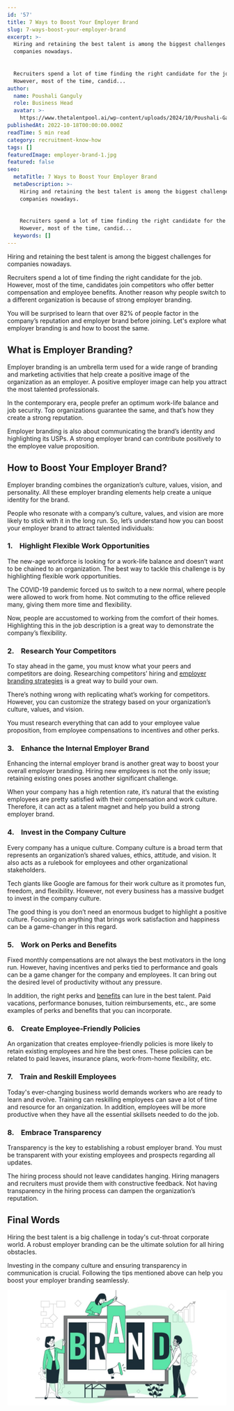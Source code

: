 ```yaml
---
id: '57'
title: 7 Ways to Boost Your Employer Brand
slug: 7-ways-boost-your-employer-brand
excerpt: >-
  Hiring and retaining the best talent is among the biggest challenges for
  companies nowadays.


  Recruiters spend a lot of time finding the right candidate for the job.
  However, most of the time, candid...
author:
  name: Poushali Ganguly
  role: Business Head
  avatar: >-
    https://www.thetalentpool.ai/wp-content/uploads/2024/10/Poushali-Gangulyimage.webp
publishedAt: 2022-10-18T00:00:00.000Z
readTime: 5 min read
category: recruitment-know-how
tags: []
featuredImage: employer-brand-1.jpg
featured: false
seo:
  metaTitle: 7 Ways to Boost Your Employer Brand
  metaDescription: >-
    Hiring and retaining the best talent is among the biggest challenges for
    companies nowadays.


    Recruiters spend a lot of time finding the right candidate for the job.
    However, most of the time, candid...
  keywords: []
---
```


Hiring and retaining the best talent is among the biggest challenges for companies nowadays.

Recruiters spend a lot of time finding the right candidate for the job. However, most of the time, candidates join competitors who offer better compensation and employee benefits. Another reason why people switch to a different organization is because of strong employer branding.

<!--more-->

You will be surprised to learn that over 82% of people factor in the company’s reputation and employer brand before joining. Let's explore what employer branding is and how to boost the same.

## What is Employer Branding?

Employer branding is an umbrella term used for a wide range of branding and marketing activities that help create a positive image of the organization as an employer. A positive employer image can help you attract the most talented professionals.

In the contemporary era, people prefer an optimum work-life balance and job security. Top organizations guarantee the same, and that’s how they create a strong reputation.

Employer branding is also about communicating the brand’s identity and highlighting its USPs. A strong employer brand can contribute positively to the employee value proposition.

## How to Boost Your Employer Brand?

Employer branding combines the organization’s culture, values, vision, and personality. All these employer branding elements help create a unique identity for the brand.

People who resonate with a company’s culture, values, and vision are more likely to stick with it in the long run. So, let’s understand how you can boost your employer brand to attract talented individuals:

### 1.    Highlight Flexible Work Opportunities

The new-age workforce is looking for a work-life balance and doesn’t want to be chained to an organization. The best way to tackle this challenge is by highlighting flexible work opportunities.

The COVID-19 pandemic forced us to switch to a new normal, where people were allowed to work from home. Not commuting to the office relieved many, giving them more time and flexibility.

Now, people are accustomed to working from the comfort of their homes. Highlighting this in the job description is a great way to demonstrate the company’s flexibility.

### 2.    Research Your Competitors  

To stay ahead in the game, you must know what your peers and competitors are doing. Researching competitors’ hiring and [employer branding strategies](https://www.thetalentpool.ai/blogs/how-build-talent-mobility-plan-and-benefits-it/) is a great way to build your own.

There’s nothing wrong with replicating what’s working for competitors. However, you can customize the strategy based on your organization’s culture, values, and vision.

You must research everything that can add to your employee value proposition, from employee compensations to incentives and other perks.

### 3.    Enhance the Internal Employer Brand

Enhancing the internal employer brand is another great way to boost your overall employer branding. Hiring new employees is not the only issue; retaining existing ones poses another significant challenge.

When your company has a high retention rate, it’s natural that the existing employees are pretty satisfied with their compensation and work culture. Therefore, it can act as a talent magnet and help you build a strong employer brand.

### 4.    Invest in the Company Culture

Every company has a unique culture. Company culture is a broad term that represents an organization’s shared values, ethics, attitude, and vision. It also acts as a rulebook for employees and other organizational stakeholders.

Tech giants like Google are famous for their work culture as it promotes fun, freedom, and flexibility. However, not every business has a massive budget to invest in the company culture.

The good thing is you don’t need an enormous budget to highlight a positive culture. Focusing on anything that brings work satisfaction and happiness can be a game-changer in this regard.

### 5.    Work on Perks and Benefits

Fixed monthly compensations are not always the best motivators in the long run. However, having incentives and perks tied to performance and goals can be a game changer for the company and employees. It can bring out the desired level of productivity without any pressure.

In addition, the right perks and [benefits](https://www.thetalentpool.ai/recruitment-management-software-benefits/) can lure in the best talent. Paid vacations, performance bonuses, tuition reimbursements, etc., are some examples of perks and benefits that you can incorporate.

### 6.    Create Employee-Friendly Policies

An organization that creates employee-friendly policies is more likely to retain existing employees and hire the best ones. These policies can be related to paid leaves, insurance plans, work-from-home flexibility, etc.

### 7.    Train and Reskill Employees

Today's ever-changing business world demands workers who are ready to learn and evolve. Training can reskilling employees can save a lot of time and resource for an organization. In addition, employees will be more productive when they have all the essential skillsets needed to do the job.

### 8.    Embrace Transparency

Transparency is the key to establishing a robust employer brand. You must be transparent with your existing employees and prospects regarding all updates.

The hiring process should not leave candidates hanging. Hiring managers and recruiters must provide them with constructive feedback. Not having transparency in the hiring process can dampen the organization’s reputation.

## Final Words

Hiring the best talent is a big challenge in today's cut-throat corporate world. A robust employer branding can be the ultimate solution for all hiring obstacles.

Investing in the company culture and ensuring transparency in communication is crucial. Following the tips mentioned above can help you boost your employer branding seamlessly.

![employer-brand](images/employer-brand-1-1024x536.jpg)
